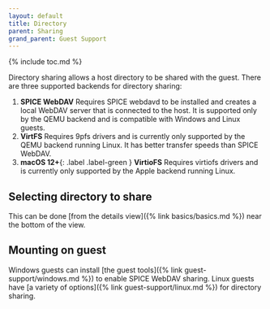 ```yaml
---
layout: default
title: Directory
parent: Sharing
grand_parent: Guest Support
---
```

{% include toc.md %}

Directory sharing allows a host directory to be shared with the guest. There are three supported backends for directory sharing:

1. **SPICE WebDAV** Requires SPICE webdavd to be installed and creates a local WebDAV server that is connected to the host. It is supported only by the QEMU backend and is compatible with Windows and Linux guests.
2. **VirtFS** Requires 9pfs drivers and is currently only supported by the QEMU backend running Linux. It has better transfer speeds than SPICE WebDAV.
3. **macOS 12+**{: .label .label-green } **VirtioFS** Requires virtiofs drivers and is currently only supported by the Apple backend running Linux.

## Selecting directory to share
This can be done [from the details view]({% link basics/basics.md %}) near the bottom of the view.

## Mounting on guest
Windows guests can install [the guest tools]({% link guest-support/windows.md %}) to enable SPICE WebDAV sharing. Linux guests have [a variety of options]({% link guest-support/linux.md %}) for directory sharing.

